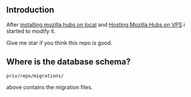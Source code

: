 ## Introduction

After [installing mozilla hubs on local](https://github.com/albirrkarim/mozilla-hubs-installation-detailed/blob/main/README.md) and [Hosting Mozilla Hubs on VPS](https://github.com/albirrkarim/mozilla-hubs-installation-detailed/blob/main/VPS_FOR_HUBS.md) i started to modify it.

Give me star if you think this repo is good.

## Where is the database schema?

`priv/repo/migrations/`

above contains the migration files. 